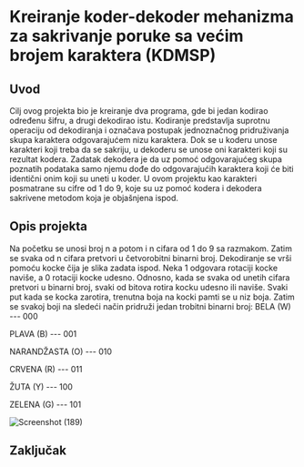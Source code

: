 # Kreiranje koder-dekoder mehanizma za sakrivanje poruke sa većim brojem karaktera (KDMSP)

## Uvod
  Cilj ovog projekta bio je kreiranje dva programa, gde bi jedan kodirao određenu šifru, a drugi dekodirao istu. Kodiranje 
predstavlja suprotnu operaciju od dekodiranja i označava postupak jednoznačnog pridruživanja skupa karaktera odgovarajućem nizu 
karaktera. Dok se u koderu unose karakteri koji treba da se sakriju, u dekoderu se unose oni karakteri koji su rezultat kodera. 
Zadatak dekodera je da uz pomoć odgovarajućeg skupa poznatih podataka samo njemu dođe do odgovarajućih karaktera koji će biti 
identični onim koji su uneti u koder. U ovom projektu kao karakteri posmatrane su cifre od 1 do 9, koje su uz pomoć kodera i dekodera
sakrivene metodom koja je objašnjena ispod.
## Opis projekta
Na početku se unosi broj n a potom i n cifara od 1 do 9 sa razmakom. Zatim se svaka od n cifara pretvori u četvorobitni binarni broj. Dekodiranje se vrši pomoću kocke
čija je slika zadata ispod. Neka 1 odgovara rotaciji kocke naviše, a 0 rotaciji kocke udesno. Odnosno, kada se svaka od unetih cifara pretvori u binarni broj, svaki od
bitova rotira kocku udesno ili naviše. Svaki put kada se kocka zarotira, trenutna boja na kocki pamti se u niz boja. Zatim se svakoj boji na sledeći način pridruži jedan 
trobitni binarni broj:
 BELA (W) --- 000
 
 
PLAVA (B) --- 001


NARANDŽASTA (O) --- 010


CRVENA (R) --- 011


ŽUTA (Y) --- 100


ZELENA (G) --- 101



![Screenshot (189)](https://user-images.githubusercontent.com/68563777/121240257-68944b80-c89a-11eb-9501-f9774032e93c.png)

## Zaključak
